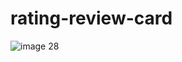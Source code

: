 # rating-review-card
![image 28](https://github.com/amanj28/rating-review-card/assets/99351763/7564b75d-db11-4844-8345-000da83e657c)
